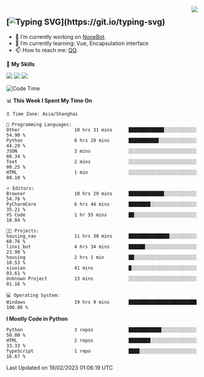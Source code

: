 <a href="#">
  <img align="right" src="https://github-readme-stats.vercel.app/api?username=mute23-code&count_private=true&show_icons=true&bg_color=15,f2f7fd,E0EAFC" />
</a>

[![Typing SVG](https://readme-typing-svg.herokuapp.com?size=25&duration=2500&color=8C43EA&vCenter=true&width=200&height=40&lines=Hi+there+%F0%9F%91%8B%F0%9F%8F%BB;I'm+mute.)](https://git.io/typing-svg)
-----


- 🔭 I’m currently working on [NoneBot](https://github.com/nonebot).
- 🌱 I’m currently learning: Vue, Encapsulation interface
- 📫 How to reach me: [QQ](http://wpa.qq.com/msgrd?v=3&uin=2740324073&site=qq&menu=yes).


🌟 **My Skills** 

![](https://img.shields.io/badge/-Python-3e74a2?style=flat-square&logo=Python&logoColor=fff)
![](https://img.shields.io/badge/-Node.js-339933?style=flat-square&logo=Node.js&logoColor=fff)
![](https://img.shields.io/badge/-Vue-4fc08d?style=flat-square&logo=Vue.js&logoColor=fff)

<!--START_SECTION:waka-->
![Code Time](http://img.shields.io/badge/Code%20Time-33%20hrs%2041%20mins-blue)

📊 **This Week I Spent My Time On** 

```text
⌚︎ Time Zone: Asia/Shanghai

💬 Programming Languages: 
Other                    10 hrs 31 mins      █████████████░░░░░░░░░░░░   54.90 % 
Python                   8 hrs 29 mins       ███████████░░░░░░░░░░░░░░   44.29 % 
JSON                     3 mins              ░░░░░░░░░░░░░░░░░░░░░░░░░   00.34 % 
Text                     2 mins              ░░░░░░░░░░░░░░░░░░░░░░░░░   00.25 % 
HTML                     1 min               ░░░░░░░░░░░░░░░░░░░░░░░░░   00.10 % 

🔥 Editors: 
Browser                  10 hrs 29 mins      █████████████░░░░░░░░░░░░   54.76 % 
PyCharmCore              6 hrs 44 mins       ████████░░░░░░░░░░░░░░░░░   35.21 % 
VS Code                  1 hr 55 mins        ██░░░░░░░░░░░░░░░░░░░░░░░   10.04 % 

🐱‍💻 Projects: 
housing_nav              11 hrs 38 mins      ███████████████░░░░░░░░░░   60.76 % 
linxi_bot                4 hrs 34 mins       ██████░░░░░░░░░░░░░░░░░░░   23.90 % 
housing                  2 hrs 1 min         ██░░░░░░░░░░░░░░░░░░░░░░░   10.53 % 
xiuxian                  41 mins             █░░░░░░░░░░░░░░░░░░░░░░░░   03.61 % 
Unknown Project          13 mins             ░░░░░░░░░░░░░░░░░░░░░░░░░   01.16 % 

💻 Operating System: 
Windows                  19 hrs 9 mins       █████████████████████████   100.00 % 

```

**I Mostly Code in Python** 

```text
Python                   3 repos             ████████████░░░░░░░░░░░░░   50.00 % 
HTML                     2 repos             ████████░░░░░░░░░░░░░░░░░   33.33 % 
TypeScript               1 repo              ████░░░░░░░░░░░░░░░░░░░░░   16.67 % 

```



 Last Updated on 19/02/2023 01:06:19 UTC
<!--END_SECTION:waka-->
